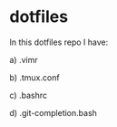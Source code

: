 # dotfiles

In this dotfiles repo I have:

a) .vimr

b) .tmux.conf

c) .bashrc

d) .git-completion.bash
